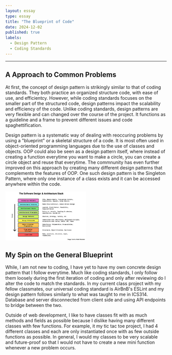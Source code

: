 ```yaml
---
layout: essay
type: essay
title: "The Blueprint of Code"
date: 2024-12-02
published: true
labels:
  - Design Pattern
  - Coding Standards
---
```


<hr>

## A Approach to Common Problems

At first, the concept of design pattern is strikingly similar to that of coding standards. They both practice an organized structure code, with ease of use, and efficientcy.
However, while coding standards focuses on the smaller part of the structured code, design patterns impact the scalability and efficiency of the code. Unlike coding standards, design patterns
are very flexible and can changed over the course of the project. It functions as a guideline and a frame to prevent different issues and code spaghettification.

Design pattern is a systematic way of dealing with reoccuring problems by using a "blueprint" or a skeletal structure of a code. It is most often used in object-oriented programming languages due to the use of
classes and objects. OOP could also be seen as a design pattern itself, where instead of creating a function everytime you want to make a circle, you can create a circle object and reuse that everytime. The commnunity 
has even further improved on this approach by creating many different design patterns that complements the features of OOP. One such design pattern is the Singleton Pattern, where only one instance of a class exists and it can be accessed anywhere within the code.

<img src="../img/designpattern.png" width="50%" />

## My Spin on the General Blueprint

While, I am not new to coding, I have yet to have my own concrete design pattern that I follow everytime. Much like coding standards, I only follow them loosely during the first iteration of coding and only after reviewing do I alter the code to match the standards. In my current class project with my fellow classmates, our universal coding standard is AirBnB's ESLint and my design pattern follows similarly to what was taught to me
in ICS314. Database and server disconnected from client side and using API endpoints to bridge between the two.

Outside of web development, I like to have classes fit with as much methods and fields as possible because I dislike having many different classes with few functions. For example, it my tic tac toe project, I had 4 different classes and each are only instantiated once with as few outside functions as possible. In general, I would my classes to be very scalable and future-proof so that I would not have to create a new mini function whenever a new problem occurs.

